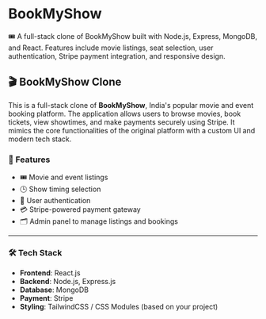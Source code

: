# BookMyShow
🎟 A full-stack clone of BookMyShow built with Node.js, Express, MongoDB, and React. Features include movie listings, seat selection, user authentication, Stripe payment integration, and responsive design.



## 🎬 BookMyShow Clone

This is a full-stack clone of **BookMyShow**, India's popular movie and event booking platform. The application allows users to browse movies, book tickets, view showtimes, and make payments securely using Stripe. It mimics the core functionalities of the original platform with a custom UI and modern tech stack.



### 🔧 Features

* 🎟️ Movie and event listings
* 🕒 Show timing selection
* 👥 User authentication
* 💳 Stripe-powered payment gateway
* 🗂️ Admin panel to manage listings and bookings

---

### 🛠️ Tech Stack

* **Frontend**: React.js
* **Backend**: Node.js, Express.js
* **Database**: MongoDB
* **Payment**: Stripe
* **Styling**: TailwindCSS / CSS Modules (based on your project)


